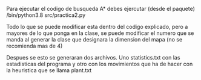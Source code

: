 Para ejecutar el codigo de busqueda A* debes ejercutar (desde el paquete)
/bin/python3.8 src/practica2.py

Todo lo que se puede modificar esta dentro del codigo explicado, pero a 
mayores de lo que ponga en la clase, se puede modificar el numero que se 
manda al generar la clase que designara la dimension del mapa (no se recomienda mas de 4)

Despues se esto se generaran dos archivos. Uno statistics.txt con las 
estadisticas del programa y otro con los movimientos que ha de hacer con 
la heuristica que se llama plant.txt
